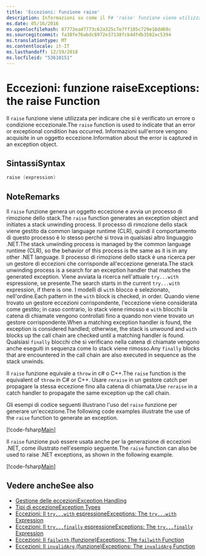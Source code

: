 ```yaml
---
title: 'Eccezioni: funzione raise'
description: Informazioni su come il F# 'raise' funzione viene utilizzata per indicare che si è verificato un errore o condizione eccezionale.
ms.date: 05/16/2016
ms.openlocfilehash: 87773ead7773c62a325c7e7ff105c729e10dd69c
ms.sourcegitcommit: fa38fe76abdc8972e37138fcb4dfdb3502ac5394
ms.translationtype: MT
ms.contentlocale: it-IT
ms.lasthandoff: 12/19/2018
ms.locfileid: "53610151"
---
```

# <a name="exceptions-the-raise-function"></a><span data-ttu-id="0cd78-103">Eccezioni: funzione raise</span><span class="sxs-lookup"><span data-stu-id="0cd78-103">Exceptions: the raise Function</span></span>

<span data-ttu-id="0cd78-104">Il `raise` funzione viene utilizzata per indicare che si è verificato un errore o condizione eccezionale.</span><span class="sxs-lookup"><span data-stu-id="0cd78-104">The `raise` function is used to indicate that an error or exceptional condition has occurred.</span></span> <span data-ttu-id="0cd78-105">Informazioni sull'errore vengono acquisite in un oggetto eccezione.</span><span class="sxs-lookup"><span data-stu-id="0cd78-105">Information about the error is captured in an exception object.</span></span>

## <a name="syntax"></a><span data-ttu-id="0cd78-106">Sintassi</span><span class="sxs-lookup"><span data-stu-id="0cd78-106">Syntax</span></span>

```fsharp
raise (expression)
```

## <a name="remarks"></a><span data-ttu-id="0cd78-107">Note</span><span class="sxs-lookup"><span data-stu-id="0cd78-107">Remarks</span></span>

<span data-ttu-id="0cd78-108">Il `raise` funzione genera un oggetto eccezione e avvia un processo di rimozione dello stack.</span><span class="sxs-lookup"><span data-stu-id="0cd78-108">The `raise` function generates an exception object and initiates a stack unwinding process.</span></span> <span data-ttu-id="0cd78-109">Il processo di rimozione dello stack viene gestito da common language runtime (CLR), quindi il comportamento di questo processo è lo stesso perché si trova in qualsiasi altro linguaggio .NET.</span><span class="sxs-lookup"><span data-stu-id="0cd78-109">The stack unwinding process is managed by the common language runtime (CLR), so the behavior of this process is the same as it is in any other .NET language.</span></span> <span data-ttu-id="0cd78-110">Il processo di rimozione dello stack è una ricerca per un gestore di eccezioni che corrisponde all'eccezione generata.</span><span class="sxs-lookup"><span data-stu-id="0cd78-110">The stack unwinding process is a search for an exception handler that matches the generated exception.</span></span> <span data-ttu-id="0cd78-111">Viene avviata la ricerca nell'attuale `try...with` espressione, se presente.</span><span class="sxs-lookup"><span data-stu-id="0cd78-111">The search starts in the current `try...with` expression, if there is one.</span></span> <span data-ttu-id="0cd78-112">I modelli di `with` blocco è selezionato, nell'ordine.</span><span class="sxs-lookup"><span data-stu-id="0cd78-112">Each pattern in the `with` block is checked, in order.</span></span> <span data-ttu-id="0cd78-113">Quando viene trovato un gestore eccezioni corrispondente, l'eccezione viene considerata come gestito; in caso contrario, lo stack viene rimosso e `with` blocchi la catena di chiamate vengono controllati fino a quando non viene trovato un gestore corrispondente.</span><span class="sxs-lookup"><span data-stu-id="0cd78-113">When a matching exception handler is found, the exception is considered handled; otherwise, the stack is unwound and `with` blocks up the call chain are checked until a matching handler is found.</span></span> <span data-ttu-id="0cd78-114">Qualsiasi `finally` blocchi che si verificano nella catena di chiamate vengono anche eseguiti in sequenza come lo stack viene rimosso.</span><span class="sxs-lookup"><span data-stu-id="0cd78-114">Any `finally` blocks that are encountered in the call chain are also executed in sequence as the stack unwinds.</span></span>

<span data-ttu-id="0cd78-115">Il `raise` funzione equivale a `throw` in c# o C++.</span><span class="sxs-lookup"><span data-stu-id="0cd78-115">The `raise` function is the equivalent of `throw` in C# or C++.</span></span> <span data-ttu-id="0cd78-116">Usare `reraise` in un gestore catch per propagare la stessa eccezione fino alla catena di chiamata.</span><span class="sxs-lookup"><span data-stu-id="0cd78-116">Use `reraise` in a catch handler to propagate the same exception up the call chain.</span></span>

<span data-ttu-id="0cd78-117">Gli esempi di codice seguenti illustrano l'uso del `raise` funzione per generare un'eccezione.</span><span class="sxs-lookup"><span data-stu-id="0cd78-117">The following code examples illustrate the use of the `raise` function to generate an exception.</span></span>

[!code-fsharp[Main](../../../../samples/snippets/fsharp/lang-ref-2/snippet5801.fs)]

<span data-ttu-id="0cd78-118">Il `raise` funzione può essere usata anche per la generazione di eccezioni .NET, come illustrato nell'esempio seguente.</span><span class="sxs-lookup"><span data-stu-id="0cd78-118">The `raise` function can also be used to raise .NET exceptions, as shown in the following example.</span></span>

[!code-fsharp[Main](../../../../samples/snippets/fsharp/lang-ref-2/snippet5802.fs)]

## <a name="see-also"></a><span data-ttu-id="0cd78-119">Vedere anche</span><span class="sxs-lookup"><span data-stu-id="0cd78-119">See also</span></span>

- [<span data-ttu-id="0cd78-120">Gestione delle eccezioni</span><span class="sxs-lookup"><span data-stu-id="0cd78-120">Exception Handling</span></span>](index.md)
- [<span data-ttu-id="0cd78-121">Tipi di eccezione</span><span class="sxs-lookup"><span data-stu-id="0cd78-121">Exception Types</span></span>](exception-types.md)
- [<span data-ttu-id="0cd78-122">Eccezioni: Il `try...with` espressione</span><span class="sxs-lookup"><span data-stu-id="0cd78-122">Exceptions: The `try...with` Expression</span></span>](the-try-with-expression.md)
- [<span data-ttu-id="0cd78-123">Eccezioni: Il `try...finally` espressione</span><span class="sxs-lookup"><span data-stu-id="0cd78-123">Exceptions: The `try...finally` Expression</span></span>](the-try-finally-expression.md)
- [<span data-ttu-id="0cd78-124">Eccezioni: Il `failwith` (funzione)</span><span class="sxs-lookup"><span data-stu-id="0cd78-124">Exceptions: The `failwith` Function</span></span>](the-failwith-function.md)
- [<span data-ttu-id="0cd78-125">Eccezioni: Il `invalidArg` (funzione)</span><span class="sxs-lookup"><span data-stu-id="0cd78-125">Exceptions: The `invalidArg` Function</span></span>](the-invalidArg-function.md)